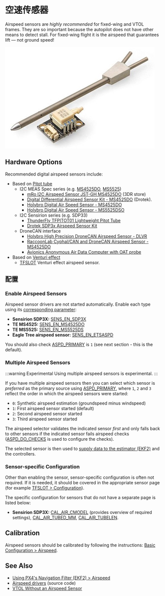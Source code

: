# 空速传感器

Airspeed sensors are _highly recommended_ for fixed-wing and VTOL frames.
They are so important because the autopilot does not have other means to detect stall.
For fixed-wing flight it is the airspeed that guarantees lift — not ground speed!

![Digital airspeed sensor](../../assets/hardware/sensors/airspeed/digital_airspeed_sensor.jpg)

## Hardware Options

Recommended digital airspeed sensors include:

- Based on [Pitot tube](https://en.wikipedia.org/wiki/Pitot_tube)
  - I2C MEAS Spec series (e.g. [MS4525DO](https://www.te.com/usa-en/product-CAT-BLPS0002.html), [MS5525](https://www.te.com/usa-en/product-CAT-BLPS0003.html))
    - [mRo I2C Airspeed Sensor JST-GH MS4525DO](https://store.3dr.com/mro-i2c-airspeed-sensor-jst-gh-ms4525do/) (3DR store)
    - [Digital Differential Airspeed Sensor Kit - MS4525DO](https://store-drotek.com/793-digital-differential-airspeed-sensor-kit-.html) (Drotek).
    - [Holybro Digital Air Speed Sensor - MS4525DO](https://holybro.com/collections/sensors/products/digital-air-speed-sensor-ms4525do)
    - [Holybro Digital Air Speed Sensor - MS5525DSO](https://holybro.com/collections/sensors/products/digital-air-speed-sensor-ms5525dso)
  - I2C Sensirion series (e.g. SDP33)
    - [ThunderFly TFPITOT01 Lightweight Pitot Tube](https://docs.thunderfly.cz/avionics/TFPITOT01/)
    - [Drotek SDP3x Airspeed Sensor Kit](https://store-drotek.com/848-sdp3x-airspeed-sensor-kit-sdp33.html)
  - DroneCAN interface
    - [Holybro High Precision DroneCAN Airspeed Sensor - DLVR](https://holybro.com/collections/sensors/products/high-precision-dronecan-airspeed-sensor-dlvr)
    - [RaccoonLab Cyphal/CAN and DroneCAN Airspeed Sensor - MS4525DO](https://raccoonlab.co/tproduct/360882105-652259850171-cyphal-and-dronecan-airspeed-v2)
    - [Avionics Anonymous Air Data Computer with OAT probe](https://www.tindie.com/products/avionicsanonymous/uavcan-air-data-computer-airspeed-sensor/)
- Based on [Venturi effect](https://en.wikipedia.org/wiki/Venturi_effect)
  - [TFSLOT](airspeed_tfslot.md) Venturi effect airspeed sensor.

## 配置

### Enable Airspeed Sensors

Airspeed sensor drivers are not started automatically.
Enable each type using its [corresponding parameter](../advanced_config/parameters.md):

- **Sensirion SDP3X:** [SENS_EN_SDP3X](../advanced_config/parameter_reference.md#SENS_EN_SDP3X)
- **TE MS4525:** [SENS_EN_MS4525DO](../advanced_config/parameter_reference.md#SENS_EN_MS4525DO)
- **TE MS5525:** [SENS_EN_MS5525DS](../advanced_config/parameter_reference.md#SENS_EN_MS5525DS)
- **Eagle Tree airspeed sensor:** [SENS_EN_ETSASPD](../advanced_config/parameter_reference.md#SENS_EN_ETSASPD)

You should also check [ASPD_PRIMARY](../advanced_config/parameter_reference.md#ASPD_PRIMARY) is `1` (see next section - this is the default).

### Multiple Airspeed Sensors

:::warning
Experimental
Using multiple airspeed sensors is experimental.
:::

If you have multiple airspeed sensors then you can select which sensor is _preferred_ as the primary source using [ASPD_PRIMARY](../advanced_config/parameter_reference.md#ASPD_PRIMARY), where `1`, `2` and `3` reflect the order in which the airspeed sensors were started:

- `0`: Synthetic airspeed estimation (groundspeed minus windspeed)
- `1`: First airspeed sensor started (default)
- `2`: Second airspeed sensor started
- `3`: Third airspeed sensor started

The airspeed selector validates the indicated sensor _first_ and only falls back to other sensors if the indicated sensor fails airspeed checks ([ASPD_DO_CHECKS](../advanced_config/parameter_reference.md#ASPD_DO_CHECKS) is used to configure the checks).

The selected sensor is then used to [supply data to the estimator (EKF2)](../advanced_config/tuning_the_ecl_ekf.md#airspeed) and the controllers.

### Sensor-specific Configuration

Other than enabling the sensor, sensor-specific configuration is often not required.
If it is needed, it should be covered in the appropriate sensor page (for example [TFSLOT > Configuration](airspeed_tfslot.md#configuration)).

The specific configuration for sensors that do not have a separate page is listed below:

- **Sensirion SDP3X:** [CAL_AIR_CMODEL](../advanced_config/parameter_reference.md#CAL_AIR_CMODEL) (provides overview of required settings), [CAL_AIR_TUBED_MM](../advanced_config/parameter_reference.md#CAL_AIR_TUBED_MM), [CAL_AIR_TUBELEN](../advanced_config/parameter_reference.md#CAL_AIR_TUBELEN).

## Calibration

Airspeed sensors should be calibrated by following the instructions: [Basic Configuration > Airspeed](../config/airspeed.md).

## See Also

- [Using PX4's Navigation Filter (EKF2) > Airspeed](../advanced_config/tuning_the_ecl_ekf.md#airspeed)
- [Airspeed drivers](https://github.com/PX4/PX4-Autopilot/tree/main/src/drivers/differential_pressure) (source code)
- [VTOL Without an Airspeed Sensor](../config_vtol/vtol_without_airspeed_sensor.md)
